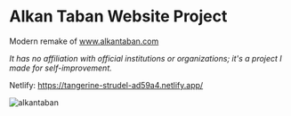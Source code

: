 # Alkan Taban Website Project

Modern remake of www.alkantaban.com

*It has no affiliation with official institutions or organizations; it's a project I made for self-improvement.*

Netlify: https://tangerine-strudel-ad59a4.netlify.app/

![alkantaban](https://github.com/user-attachments/assets/e9cb8053-33e3-46db-8981-34c57b652709)
